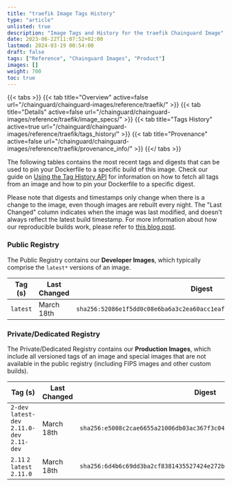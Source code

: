 ```yaml
---
title: "traefik Image Tags History"
type: "article"
unlisted: true
description: "Image Tags and History for the traefik Chainguard Image"
date: 2023-06-22T11:07:52+02:00
lastmod: 2024-03-19 00:54:00
draft: false
tags: ["Reference", "Chainguard Images", "Product"]
images: []
weight: 700
toc: true
---
```


{{< tabs >}}
{{< tab title="Overview" active=false url="/chainguard/chainguard-images/reference/traefik/" >}}
{{< tab title="Details" active=false url="/chainguard/chainguard-images/reference/traefik/image_specs/" >}}
{{< tab title="Tags History" active=true url="/chainguard/chainguard-images/reference/traefik/tags_history/" >}}
{{< tab title="Provenance" active=false url="/chainguard/chainguard-images/reference/traefik/provenance_info/" >}}
{{</ tabs >}}

The following tables contains the most recent tags and digests that can be used to pin your Dockerfile to a specific build of this image. Check our guide on [Using the Tag History API](/chainguard/chainguard-images/using-the-tag-history-api/) for information on how to fetch all tags from an image and how to pin your Dockerfile to a specific digest.

Please note that digests and timestamps only change when there is a change to the image, even though images are rebuilt every night. The "Last Changed" column indicates when the image was last modified, and doesn't always reflect the latest build timestamp. For more information about how our reproducible builds work, please refer to [this blog post](https://www.chainguard.dev/unchained/reproducing-chainguards-reproducible-image-builds).

### Public Registry
The Public Registry contains our **Developer Images**, which typically comprise the `latest*` versions of an image.

| Tag (s)   | Last Changed | Digest                                                                    |
|-----------|--------------|---------------------------------------------------------------------------|
|  `latest` | March 18th   | `sha256:52086e1f5dd0c08e6ba6a3c2ea60acc1eaf32aaf59db4903deabe87fe47df0d8` |


### Private/Dedicated Registry
The Private/Dedicated Registry contains our **Production Images**, which include all versioned tags of an image and special images that are not available in the public registry (including FIPS images and other custom builds).

| Tag (s)                                       | Last Changed | Digest                                                                    |
|-----------------------------------------------|--------------|---------------------------------------------------------------------------|
|  `2-dev` `latest-dev` `2.11.0-dev` `2.11-dev` | March 18th   | `sha256:e5008c2cae6655a21006db03ac367f3c04322e5168b31d66353406442ce34a44` |
|  `2.11` `2` `latest` `2.11.0`                 | March 18th   | `sha256:6d4b6c69dd3ba2cf8381435527424e272b12bfeeee5ab2d3698416b155999538` |

